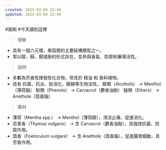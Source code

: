 ```yaml
---
created: 2025-03-04 22:48
updated: 2025-03-04 22:49
---
```

#首刷 
#今天讀到這裡 
>理解
- 具有一個六元環，單萜類的主要結構類型之一。
- 常以醇、醛、酮或酚的形式存在，並參與香氣、防禦和藥理活性。

> 說明
- 多數為芳香性揮發性化合物，常見於 精油 和 香料植物。
- 具有 抗菌、抗炎、助消化、鎮靜等生物活性。
醇類（Alcohols） → Menthol（薄荷腦）
酚類（Phenols） → Carvacrol（麝香油酚）
醚類（Ethers） → Anethole（茴香腦）

> 藥材
- 薄荷（Mentha spp.） → Menthol（薄荷醇），清涼止痛、促進消化。
- 百里香（Thymus vulgaris） → 含 Carvacrol（麝香油酚），具強效抗菌、防腐作用。
- 茴香（Foeniculum vulgare） → 含 Anethole（茴香腦），促進腸胃蠕動，具芳香作用。
